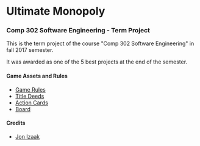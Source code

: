 # Ultimate Monopoly
### Comp 302 Software Engineering - Term Project 

This is the term project of the course "Comp 302 Software Engineering" in fall 2017 semester. 

It was awarded as one of the 5 best projects at the end of the semester.

#### Game Assets and Rules
* [Game Rules](https://github.com/nberktumer/Ultimate-Monopoly-Game/blob/master/rules.pdf)
* [Title Deeds](https://github.com/nberktumer/Ultimate-Monopoly-Game/blob/master/title_deeds.pdf)
* [Action Cards](https://github.com/nberktumer/Ultimate-Monopoly-Game/blob/master/action_cards.pdf)
* [Board](https://github.com/nberktumer/Ultimate-Monopoly-Game/blob/master/board.png)

#### Credits
* [Jon Izaak](https://boardgamegeek.com/thread/1106327/ultimate-monopoly) 
